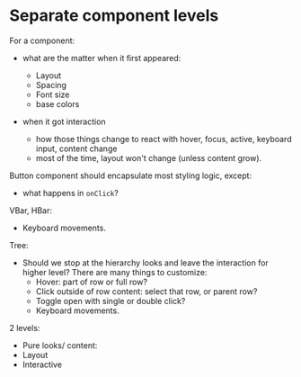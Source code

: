 # Separate component levels

For a component:

- what are the matter when it first appeared:

  - Layout
  - Spacing
  - Font size
  - base colors

- when it got interaction
  - how those things change to react with hover, focus, active, keyboard input,
    content change
  - most of the time, layout won't change (unless content grow).

Button component should encapsulate most styling logic, except:

- what happens in `onClick`?

VBar, HBar:

- Keyboard movements.

Tree:

- Should we stop at the hierarchy looks and leave the interaction for higher
  level? There are many things to customize:
  - Hover: part of row or full row?
  - Click outside of row content: select that row, or parent row?
  - Toggle open with single or double click?
  - Keyboard movements.

2 levels:

- Pure looks/ content:
- Layout
- Interactive
